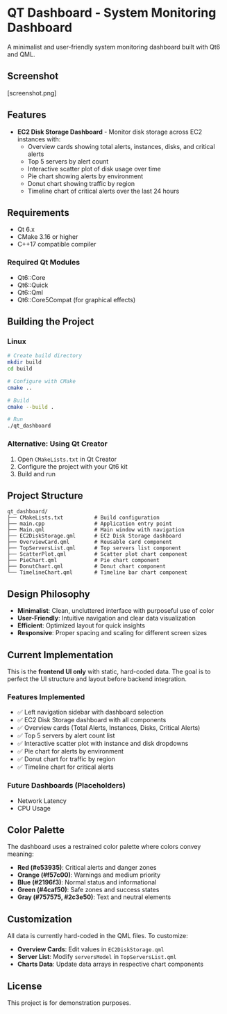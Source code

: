 # QT Dashboard - System Monitoring Dashboard

A minimalist and user-friendly system monitoring dashboard built with Qt6 and QML.

## Screenshot
[screenshot.png]

## Features

- **EC2 Disk Storage Dashboard** - Monitor disk storage across EC2 instances with:
  - Overview cards showing total alerts, instances, disks, and critical alerts
  - Top 5 servers by alert count
  - Interactive scatter plot of disk usage over time
  - Pie chart showing alerts by environment
  - Donut chart showing traffic by region
  - Timeline chart of critical alerts over the last 24 hours

## Requirements

- Qt 6.x
- CMake 3.16 or higher
- C++17 compatible compiler

### Required Qt Modules

- Qt6::Core
- Qt6::Quick
- Qt6::Qml
- Qt6::Core5Compat (for graphical effects)

## Building the Project

### Linux

```bash
# Create build directory
mkdir build
cd build

# Configure with CMake
cmake ..

# Build
cmake --build .

# Run
./qt_dashboard
```

### Alternative: Using Qt Creator

1. Open `CMakeLists.txt` in Qt Creator
2. Configure the project with your Qt6 kit
3. Build and run

## Project Structure

```
qt_dashboard/
├── CMakeLists.txt          # Build configuration
├── main.cpp                # Application entry point
├── Main.qml                # Main window with navigation
├── EC2DiskStorage.qml      # EC2 Disk Storage dashboard
├── OverviewCard.qml        # Reusable card component
├── TopServersList.qml      # Top servers list component
├── ScatterPlot.qml         # Scatter plot chart component
├── PieChart.qml            # Pie chart component
├── DonutChart.qml          # Donut chart component
└── TimelineChart.qml       # Timeline bar chart component
```

## Design Philosophy

- **Minimalist**: Clean, uncluttered interface with purposeful use of color
- **User-Friendly**: Intuitive navigation and clear data visualization
- **Efficient**: Optimized layout for quick insights
- **Responsive**: Proper spacing and scaling for different screen sizes

## Current Implementation

This is the **frontend UI only** with static, hard-coded data. The goal is to perfect the UI structure and layout before backend integration.

### Features Implemented

- ✅ Left navigation sidebar with dashboard selection
- ✅ EC2 Disk Storage dashboard with all components
- ✅ Overview cards (Total Alerts, Instances, Disks, Critical Alerts)
- ✅ Top 5 servers by alert count list
- ✅ Interactive scatter plot with instance and disk dropdowns
- ✅ Pie chart for alerts by environment
- ✅ Donut chart for traffic by region
- ✅ Timeline chart for critical alerts

### Future Dashboards (Placeholders)

- Network Latency
- CPU Usage

## Color Palette

The dashboard uses a restrained color palette where colors convey meaning:

- **Red (#e53935)**: Critical alerts and danger zones
- **Orange (#f57c00)**: Warnings and medium priority
- **Blue (#2196f3)**: Normal status and informational
- **Green (#4caf50)**: Safe zones and success states
- **Gray (#757575, #2c3e50)**: Text and neutral elements

## Customization

All data is currently hard-coded in the QML files. To customize:

- **Overview Cards**: Edit values in `EC2DiskStorage.qml`
- **Server List**: Modify `serversModel` in `TopServersList.qml`
- **Charts Data**: Update data arrays in respective chart components

## License

This project is for demonstration purposes.
